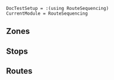 ```@meta
DocTestSetup = :(using RouteSequencing)
CurrentModule = RouteSequencing
```

## Zones

## Stops

## Routes
